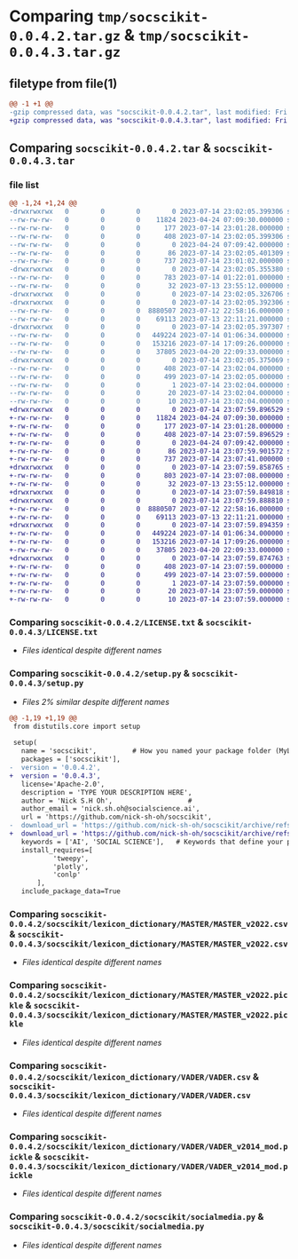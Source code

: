 # Comparing `tmp/socscikit-0.0.4.2.tar.gz` & `tmp/socscikit-0.0.4.3.tar.gz`

## filetype from file(1)

```diff
@@ -1 +1 @@
-gzip compressed data, was "socscikit-0.0.4.2.tar", last modified: Fri Jul 14 23:02:05 2023, max compression
+gzip compressed data, was "socscikit-0.0.4.3.tar", last modified: Fri Jul 14 23:07:59 2023, max compression
```

## Comparing `socscikit-0.0.4.2.tar` & `socscikit-0.0.4.3.tar`

### file list

```diff
@@ -1,24 +1,24 @@
-drwxrwxrwx   0        0        0        0 2023-07-14 23:02:05.399306 socscikit-0.0.4.2/
--rw-rw-rw-   0        0        0    11824 2023-04-24 07:09:30.000000 socscikit-0.0.4.2/LICENSE.txt
--rw-rw-rw-   0        0        0      177 2023-07-14 23:01:28.000000 socscikit-0.0.4.2/MANIFEST.in
--rw-rw-rw-   0        0        0      408 2023-07-14 23:02:05.399306 socscikit-0.0.4.2/PKG-INFO
--rw-rw-rw-   0        0        0        0 2023-04-24 07:09:42.000000 socscikit-0.0.4.2/README.md
--rw-rw-rw-   0        0        0       86 2023-07-14 23:02:05.401309 socscikit-0.0.4.2/setup.cfg
--rw-rw-rw-   0        0        0      737 2023-07-14 23:01:02.000000 socscikit-0.0.4.2/setup.py
-drwxrwxrwx   0        0        0        0 2023-07-14 23:02:05.355380 socscikit-0.0.4.2/socscikit/
--rw-rw-rw-   0        0        0      783 2023-07-14 01:22:01.000000 socscikit-0.0.4.2/socscikit/CompliSent.py
--rw-rw-rw-   0        0        0       32 2023-07-13 23:55:12.000000 socscikit-0.0.4.2/socscikit/__init__.py
-drwxrwxrwx   0        0        0        0 2023-07-14 23:02:05.326706 socscikit-0.0.4.2/socscikit/lexicon_dictionary/
-drwxrwxrwx   0        0        0        0 2023-07-14 23:02:05.392306 socscikit-0.0.4.2/socscikit/lexicon_dictionary/MASTER/
--rw-rw-rw-   0        0        0  8880507 2023-07-12 22:58:16.000000 socscikit-0.0.4.2/socscikit/lexicon_dictionary/MASTER/MASTER_v2022.csv
--rw-rw-rw-   0        0        0    69113 2023-07-13 22:11:21.000000 socscikit-0.0.4.2/socscikit/lexicon_dictionary/MASTER/MASTER_v2022.pickle
-drwxrwxrwx   0        0        0        0 2023-07-14 23:02:05.397307 socscikit-0.0.4.2/socscikit/lexicon_dictionary/VADER/
--rw-rw-rw-   0        0        0   449224 2023-07-14 01:06:34.000000 socscikit-0.0.4.2/socscikit/lexicon_dictionary/VADER/VADER.csv
--rw-rw-rw-   0        0        0   153216 2023-07-14 17:09:26.000000 socscikit-0.0.4.2/socscikit/lexicon_dictionary/VADER/VADER_v2014_mod.pickle
--rw-rw-rw-   0        0        0    37805 2023-04-20 22:09:33.000000 socscikit-0.0.4.2/socscikit/socialmedia.py
-drwxrwxrwx   0        0        0        0 2023-07-14 23:02:05.375069 socscikit-0.0.4.2/socscikit.egg-info/
--rw-rw-rw-   0        0        0      408 2023-07-14 23:02:04.000000 socscikit-0.0.4.2/socscikit.egg-info/PKG-INFO
--rw-rw-rw-   0        0        0      499 2023-07-14 23:02:05.000000 socscikit-0.0.4.2/socscikit.egg-info/SOURCES.txt
--rw-rw-rw-   0        0        0        1 2023-07-14 23:02:04.000000 socscikit-0.0.4.2/socscikit.egg-info/dependency_links.txt
--rw-rw-rw-   0        0        0       20 2023-07-14 23:02:04.000000 socscikit-0.0.4.2/socscikit.egg-info/requires.txt
--rw-rw-rw-   0        0        0       10 2023-07-14 23:02:04.000000 socscikit-0.0.4.2/socscikit.egg-info/top_level.txt
+drwxrwxrwx   0        0        0        0 2023-07-14 23:07:59.896529 socscikit-0.0.4.3/
+-rw-rw-rw-   0        0        0    11824 2023-04-24 07:09:30.000000 socscikit-0.0.4.3/LICENSE.txt
+-rw-rw-rw-   0        0        0      177 2023-07-14 23:01:28.000000 socscikit-0.0.4.3/MANIFEST.in
+-rw-rw-rw-   0        0        0      408 2023-07-14 23:07:59.896529 socscikit-0.0.4.3/PKG-INFO
+-rw-rw-rw-   0        0        0        0 2023-04-24 07:09:42.000000 socscikit-0.0.4.3/README.md
+-rw-rw-rw-   0        0        0       86 2023-07-14 23:07:59.901572 socscikit-0.0.4.3/setup.cfg
+-rw-rw-rw-   0        0        0      737 2023-07-14 23:07:41.000000 socscikit-0.0.4.3/setup.py
+drwxrwxrwx   0        0        0        0 2023-07-14 23:07:59.858765 socscikit-0.0.4.3/socscikit/
+-rw-rw-rw-   0        0        0      803 2023-07-14 23:07:08.000000 socscikit-0.0.4.3/socscikit/CompliSent.py
+-rw-rw-rw-   0        0        0       32 2023-07-13 23:55:12.000000 socscikit-0.0.4.3/socscikit/__init__.py
+drwxrwxrwx   0        0        0        0 2023-07-14 23:07:59.849818 socscikit-0.0.4.3/socscikit/lexicon_dictionary/
+drwxrwxrwx   0        0        0        0 2023-07-14 23:07:59.888810 socscikit-0.0.4.3/socscikit/lexicon_dictionary/MASTER/
+-rw-rw-rw-   0        0        0  8880507 2023-07-12 22:58:16.000000 socscikit-0.0.4.3/socscikit/lexicon_dictionary/MASTER/MASTER_v2022.csv
+-rw-rw-rw-   0        0        0    69113 2023-07-13 22:11:21.000000 socscikit-0.0.4.3/socscikit/lexicon_dictionary/MASTER/MASTER_v2022.pickle
+drwxrwxrwx   0        0        0        0 2023-07-14 23:07:59.894359 socscikit-0.0.4.3/socscikit/lexicon_dictionary/VADER/
+-rw-rw-rw-   0        0        0   449224 2023-07-14 01:06:34.000000 socscikit-0.0.4.3/socscikit/lexicon_dictionary/VADER/VADER.csv
+-rw-rw-rw-   0        0        0   153216 2023-07-14 17:09:26.000000 socscikit-0.0.4.3/socscikit/lexicon_dictionary/VADER/VADER_v2014_mod.pickle
+-rw-rw-rw-   0        0        0    37805 2023-04-20 22:09:33.000000 socscikit-0.0.4.3/socscikit/socialmedia.py
+drwxrwxrwx   0        0        0        0 2023-07-14 23:07:59.874763 socscikit-0.0.4.3/socscikit.egg-info/
+-rw-rw-rw-   0        0        0      408 2023-07-14 23:07:59.000000 socscikit-0.0.4.3/socscikit.egg-info/PKG-INFO
+-rw-rw-rw-   0        0        0      499 2023-07-14 23:07:59.000000 socscikit-0.0.4.3/socscikit.egg-info/SOURCES.txt
+-rw-rw-rw-   0        0        0        1 2023-07-14 23:07:59.000000 socscikit-0.0.4.3/socscikit.egg-info/dependency_links.txt
+-rw-rw-rw-   0        0        0       20 2023-07-14 23:07:59.000000 socscikit-0.0.4.3/socscikit.egg-info/requires.txt
+-rw-rw-rw-   0        0        0       10 2023-07-14 23:07:59.000000 socscikit-0.0.4.3/socscikit.egg-info/top_level.txt
```

### Comparing `socscikit-0.0.4.2/LICENSE.txt` & `socscikit-0.0.4.3/LICENSE.txt`

 * *Files identical despite different names*

### Comparing `socscikit-0.0.4.2/setup.py` & `socscikit-0.0.4.3/setup.py`

 * *Files 2% similar despite different names*

```diff
@@ -1,19 +1,19 @@
 from distutils.core import setup
 
 setup(
   name = 'socscikit',         # How you named your package folder (MyLib)
   packages = ['socscikit'],   
-  version = '0.0.4.2',      
+  version = '0.0.4.3',      
   license='Apache-2.0',        
   description = 'TYPE YOUR DESCRIPTION HERE',   
   author = 'Nick S.H Oh',                   #
   author_email = 'nick.sh.oh@socialscience.ai',      
   url = 'https://github.com/nick-sh-oh/socscikit',  
-  download_url = 'https://github.com/nick-sh-oh/socscikit/archive/refs/tags/0.0.4.2.tar.gz', 
+  download_url = 'https://github.com/nick-sh-oh/socscikit/archive/refs/tags/0.0.4.3.tar.gz', 
   keywords = ['AI', 'SOCIAL SCIENCE'],   # Keywords that define your package best
   install_requires=[            
           'tweepy',
           'plotly',
           'conlp'
       ],
   include_package_data=True
```

### Comparing `socscikit-0.0.4.2/socscikit/lexicon_dictionary/MASTER/MASTER_v2022.csv` & `socscikit-0.0.4.3/socscikit/lexicon_dictionary/MASTER/MASTER_v2022.csv`

 * *Files identical despite different names*

### Comparing `socscikit-0.0.4.2/socscikit/lexicon_dictionary/MASTER/MASTER_v2022.pickle` & `socscikit-0.0.4.3/socscikit/lexicon_dictionary/MASTER/MASTER_v2022.pickle`

 * *Files identical despite different names*

### Comparing `socscikit-0.0.4.2/socscikit/lexicon_dictionary/VADER/VADER.csv` & `socscikit-0.0.4.3/socscikit/lexicon_dictionary/VADER/VADER.csv`

 * *Files identical despite different names*

### Comparing `socscikit-0.0.4.2/socscikit/lexicon_dictionary/VADER/VADER_v2014_mod.pickle` & `socscikit-0.0.4.3/socscikit/lexicon_dictionary/VADER/VADER_v2014_mod.pickle`

 * *Files identical despite different names*

### Comparing `socscikit-0.0.4.2/socscikit/socialmedia.py` & `socscikit-0.0.4.3/socscikit/socialmedia.py`

 * *Files identical despite different names*

